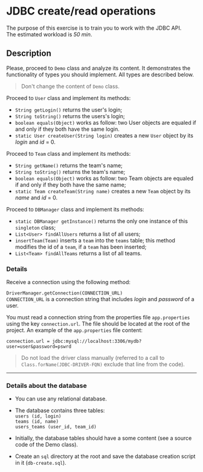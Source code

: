 # JDBC create/read operations
 
The purpose of this exercise is to train you to work with the JDBC API.  
The estimated workload is *50 min*.

## Description

Please, proceed to `Demo` class and analyze its content. It demonstrates the functionality of types you should implement. All types are described below.

> Don't change the content of `Demo` class.

Proceed to `User` class and implement its methods:

* `String getLogin()` returns the user's login;
* `String toString()` returns the users's login;
* `boolean equals(Object)` works as follow: two User objects are equaled if and only if they both have the same login.
* `static User createUser(String login)` creates a new `User` object by its *login* and *id* = 0.

Proceed to `Team` class and implement its methods:

* `String getName()` returns the team's name;
* `String toString()` returns the team's name;
* `boolean equals(Object)` works as follow: two Team objects are equaled if and only if they both have the same name;
* `static Team createTeam(String name)` creates a new `Team` object by its *name* and *id* = 0.

Proceed to `DBManager` class and implement its methods:

* `static DBManager getInstance()` returns the only one instance of this `singleton` class;
* `List<User> findAllUsers` returns a list of all users;
* `insertTeam(Team)` inserts a `team` into the `teams` table; this method modifies the id of a `team`, if a `team` has been inserted;
* `List<Team> findAllTeams` returns a list of all teams.

### Details

Receive a connection using the following method:

`DriverManager.getConnection(CONNECTION_URL)`  
`CONNECTION_URL` is a connection string that includes *login* and *password* of a user.

You must read a connection string from the properties file `app.properties` using the key `connection.url`. The file should be located at the root of the project. An example of the `app.properties` file content:
```
connection.url = jdbc:mysql://localhost:3306/mydb?user=user&password=pswrd
```

> Do not load the driver class manually (referred to a call to `Class.forName(JDBC-DRIVER-FQN)` exclude that line from the code).

***

### Details about the database

* You can use any relational database. 

* The database contains three tables:  
`users (id, login)`  
`teams (id, name)`  
`users_teams (user_id, team_id)`  

* Initially, the database tables should have a some content (see a source code of the Demo class).

* Create an `sql` directory at the root and save the database creation script in it (`db-create.sql`).
